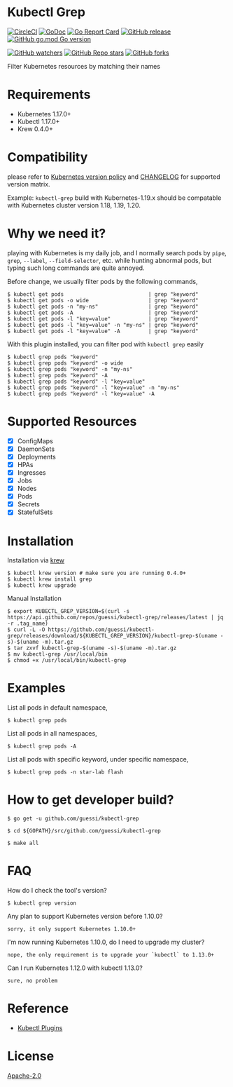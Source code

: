 # Kubectl Grep

[![CircleCI](https://img.shields.io/circleci/build/github/guessi/kubectl-grep?token=39cb1435f15bbd1fd965997db3484aed48d458b0)](https://circleci.com/gh/guessi/kubectl-grep)
[![GoDoc](https://godoc.org/github.com/guessi/kubectl-grep?status.svg)](https://godoc.org/github.com/guessi/kubectl-grep)
[![Go Report Card](https://goreportcard.com/badge/github.com/guessi/kubectl-grep)](https://goreportcard.com/report/github.com/guessi/kubectl-grep)
[![GitHub release](https://img.shields.io/github/release/guessi/kubectl-grep.svg)](https://github.com/guessi/kubectl-grep/releases/latest)
[![GitHub go.mod Go version](https://img.shields.io/github/go-mod/go-version/guessi/kubectl-grep)](https://github.com/guessi/kubectl-grep/blob/master/go.mod)

[![GitHub watchers](https://img.shields.io/github/watchers/guessi/kubectl-grep?style=social)](https://github.com/guessi/kubectl-grep/watchers)
[![GitHub Repo stars](https://img.shields.io/github/stars/guessi/kubectl-grep?style=social)](https://github.com/guessi/kubectl-grep/stargazers)
[![GitHub forks](https://img.shields.io/github/forks/guessi/kubectl-grep?style=social)](https://github.com/guessi/kubectl-grep/network/members)

Filter Kubernetes resources by matching their names

# Requirements

- Kubernetes 1.17.0+
- Kubectl 1.17.0+
- Krew 0.4.0+

# Compatibility

please refer to [Kubernetes version policy](https://kubernetes.io/docs/setup/release/version-skew-policy/#kubectl) and [CHANGELOG](CHANGELOG.md) for supported version matrix.

Example: `kubectl-grep` build with Kubernetes-1.19.x should be compatable with Kubernetes cluster version 1.18, 1.19, 1.20.

# Why we need it?

playing with Kubernetes is my daily job, and I normally search pods by `pipe`,
`grep`, `--label`, `--field-selector`, etc. while hunting abnormal pods, but
typing such long commands are quite annoyed.

Before change, we usually filter pods by the following commands,

    $ kubectl get pods                           | grep "keyword"
    $ kubectl get pods -o wide                   | grep "keyword"
    $ kubectl get pods -n "my-ns"                | grep "keyword"
    $ kubectl get pods -A                        | grep "keyword"
    $ kubectl get pods -l "key=value"            | grep "keyword"
    $ kubectl get pods -l "key=value" -n "my-ns" | grep "keyword"
    $ kubectl get pods -l "key=value" -A         | grep "keyword"

With this plugin installed, you can filter pod with `kubectl grep` easily

    $ kubectl grep pods "keyword"
    $ kubectl grep pods "keyword" -o wide
    $ kubectl grep pods "keyword" -n "my-ns"
    $ kubectl grep pods "keyword" -A
    $ kubectl grep pods "keyword" -l "key=value"
    $ kubectl grep pods "keyword" -l "key=value" -n "my-ns"
    $ kubectl grep pods "keyword" -l "key=value" -A

# Supported Resources

- [X] ConfigMaps
- [X] DaemonSets
- [X] Deployments
- [X] HPAs
- [X] Ingresses
- [X] Jobs
- [X] Nodes
- [X] Pods
- [X] Secrets
- [X] StatefulSets

# Installation

Installation via [krew](https://krew.sigs.k8s.io/docs/user-guide/setup/install/)

    $ kubectl krew version # make sure you are running 0.4.0+
    $ kubectl krew install grep
    $ kubectl krew upgrade

Manual Installation

    $ export KUBECTL_GREP_VERSION=$(curl -s https://api.github.com/repos/guessi/kubectl-grep/releases/latest | jq -r .tag_name)
    $ curl -L -O https://github.com/guessi/kubectl-grep/releases/download/${KUBECTL_GREP_VERSION}/kubectl-grep-$(uname -s)-$(uname -m).tar.gz
    $ tar zxvf kubectl-grep-$(uname -s)-$(uname -m).tar.gz
    $ mv kubectl-grep /usr/local/bin
    $ chmod +x /usr/local/bin/kubectl-grep

# Examples

List all pods in default namespace,

    $ kubectl grep pods

List all pods in all namespaces,

    $ kubectl grep pods -A

List all pods with specific keyword, under specific namespace,

    $ kubectl grep pods -n star-lab flash

# How to get developer build?

    $ go get -u github.com/guessi/kubectl-grep

    $ cd ${GOPATH}/src/github.com/guessi/kubectl-grep

    $ make all

# FAQ

How do I check the tool's version?

    $ kubectl grep version

Any plan to support Kubernetes version before 1.10.0?

    sorry, it only support Kubernetes 1.10.0+

I'm now running Kubernetes 1.10.0, do I need to upgrade my cluster?

    nope, the only requirement is to upgrade your `kubectl` to 1.13.0+

Can I run Kubernetes 1.12.0 with kubectl 1.13.0?

    sure, no problem

# Reference

- [Kubectl Plugins](https://kubernetes.io/docs/tasks/extend-kubectl/kubectl-plugins/)

# License

[Apache-2.0](LICENSE)

